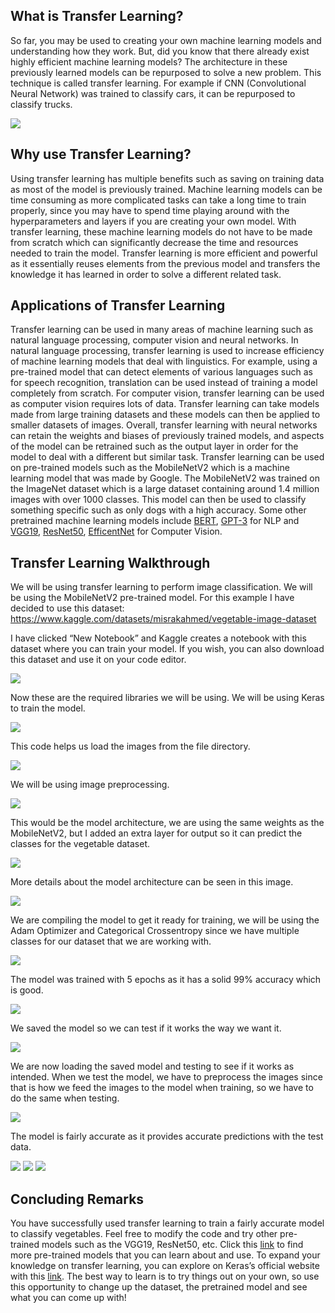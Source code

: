 ## What is Transfer Learning?
So far, you may be used to creating your own machine learning models and understanding how they work. But, did you know that there already exist highly efficient machine learning models? The architecture in these previously learned models can be repurposed to solve a new problem. This technique is called transfer learning. For example if CNN (Convolutional Neural Network) was trained to classify cars, it can be repurposed to classify trucks. 

![](../images/ai/TransferLearning/image5.png)

## Why use Transfer Learning?
Using transfer learning has multiple benefits such as saving on training data as most of the model is previously trained. Machine learning models can be time consuming as more complicated tasks can take a long time to train properly, since you may have to spend time playing around with the hyperparameters and layers if you are creating your own model. With transfer learning, these machine learning models do not have to be made from scratch which can significantly decrease the time and resources needed to train the model. Transfer learning is more efficient and powerful as it essentially reuses elements from the previous model and transfers the knowledge it has learned in order to solve a different related task. 

## Applications of Transfer Learning
Transfer learning can be used in many areas of machine learning such as natural language processing, computer vision and neural networks. In natural language processing, transfer learning is used to increase efficiency of machine learning models that deal with linguistics. For example, using a pre-trained model that can detect elements of various languages such as for speech recognition, translation can be used instead of training a model completely from scratch. For computer vision, transfer learning can be used as computer vision requires lots of data. Transfer learning can take models made from large training datasets and these models can then be applied to smaller datasets of images. Overall, transfer learning with neural networks can retain the weights and biases of previously trained models, and aspects of the model can be retrained such as the output layer in order for the model to deal with a different but similar task. Transfer learning can be used on pre-trained models such as the MobileNetV2 which is a machine learning model that was made by Google. The MobileNetV2 was trained on the ImageNet dataset which is a large dataset containing around 1.4 million images with over 1000 classes. This model can then be used to classify something specific such as only dogs with a high accuracy. Some other pretrained machine learning models include [BERT](https://en.wikipedia.org/wiki/BERT_(language_model)), [GPT-3](https://en.wikipedia.org/wiki/GPT-3) for NLP and [VGG19](https://iq.opengenus.org/vgg19-architecture/), [ResNet50](https://iq.opengenus.org/resnet50-architecture/), [EfficentNet](https://paperswithcode.com/method/efficientnet) for Computer Vision.  


## Transfer Learning Walkthrough
We will be using transfer learning to perform image classification. We will be using the MobileNetV2 pre-trained model. For this example I have decided to use this dataset: <https://www.kaggle.com/datasets/misrakahmed/vegetable-image-dataset>

I have clicked “New Notebook” and Kaggle creates a notebook with this dataset where you can train your model. If you wish, you can also download this dataset and use it on your code editor. 

![](../images/ai/TransferLearning/image3.png)

Now these are the required libraries we will be using. We will be using Keras to train the model. 

![](../images/ai/TransferLearning/image13.png)

This code helps us load the images from the file directory. 

![](../images/ai/TransferLearning/image2.png)

We will be using image preprocessing. 

![](../images/ai/TransferLearning/image12.png)

This would be the model architecture, we are using the same weights as the MobileNetV2, but I added an extra layer for output so it can predict the classes for the vegetable dataset. 

![](../images/ai/TransferLearning/image1.png)

More details about the model architecture can be seen in this image. 

![](../images/ai/TransferLearning/image10.png)

We are compiling the model to get it ready for training, we will be using the Adam Optimizer and Categorical Crossentropy since we have multiple classes for our dataset that we are working with.

![](../images/ai/TransferLearning/image8.png)

The model was trained with 5 epochs as it has a solid 99% accuracy which is good. 

![](../images/ai/TransferLearning/image4.png)

We saved the model so we can test if it works the way we want it.

![](../images/ai/TransferLearning/image7.png)


We are now loading the saved model and testing to see if it works as intended. When we test the model, we have to preprocess the images since that is how we feed the images to the model when training, so we have to do the same when testing.

![](../images/ai/TransferLearning/image9.png)

The model is fairly accurate as it provides accurate predictions with the test data. 

![](../images/ai/TransferLearning/image6.png)
![](../images/ai/TransferLearning/image14.png)
![](../images/ai/TransferLearning/image11.png)

## Concluding Remarks
You have successfully used transfer learning to train a fairly accurate model to classify vegetables. Feel free to modify the code and try other pre-trained models such as the VGG19, ResNet50, etc. Click this [link](https://keras.io/api/applications/) to find more pre-trained models that you can learn about and use. To expand your knowledge on transfer learning, you can explore on Keras’s official website with this [link](https://keras.io/guides/transfer_learning/). The best way to learn is to try things out on your own, so use this opportunity to change up the dataset, the pretrained model and see what you can come up with!